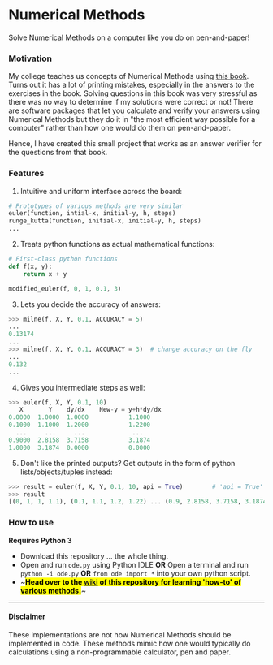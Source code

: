 # Numerical Methods 

Solve Numerical Methods on a computer like you do on pen-and-paper!

### Motivation

My college teaches us concepts of Numerical Methods using [this book](https://khannapublishers.in/index.php?route=product/product&manufacturer_id=90&product_id=244). Turns out it has a lot of printing mistakes, especially in the answers to the exercises in the book. Solving questions in this book was very stressful as there was no way to determine if my solutions were correct or not! There are software packages that let you calculate and verify your answers using Numerical Methods but they do it in "the most efficient way possible for a computer" rather than how one would do them on pen-and-paper.

Hence, I have created this small project that works as an answer verifier for the questions from that book.

### Features

1. Intuitive and uniform interface across the board:

```python
# Prototypes of various methods are very similar
euler(function, intial-x, initial-y, h, steps)
runge_kutta(function, initial-x, initial-y, h, steps)
...
```

2. Treats python functions as actual mathematical functions:

```python
# First-class python functions
def f(x, y):
	return x + y

modified_euler(f, 0, 1, 0.1, 3)
```

3. Lets you decide the accuracy of answers:

```python
>>> milne(f, X, Y, 0.1, ACCURACY = 5)
...
0.13174
...
>>> milne(f, X, Y, 0.1, ACCURACY = 3)  # change accuracy on the fly
...
0.132
...
```

4. Gives you intermediate steps as well:

```python
>>> euler(f, X, Y, 0.1, 10)
   X       Y    dy/dx    New-y = y+h*dy/dx
0.0000  1.0000  1.0000           1.1000
0.1000  1.1000  1.2000           1.2200
  ...     ...     ...             ...
0.9000  2.8158  3.7158           3.1874
1.0000  3.1874  0.0000           0.0000
```

5. Don't like the printed outputs? Get outputs in the form of python lists/objects/tuples instead:

```python
>>> result = euler(f, X, Y, 0.1, 10, api = True)		# 'api = True' works on all methods!
>>> result
[(0, 1, 1, 1.1), (0.1, 1.1, 1.2, 1.22) ... (0.9, 2.8158, 3.7158, 3.1874), (1.0, 3.1874, 0, 0)]
```

### How to use

**Requires Python 3**

- Download this repository ... the whole thing.
- Open and run `ode.py` using Python IDLE **OR** Open a terminal and run `python -i ode.py` **OR** `from ode import *` into your own python script.
- ~**<mark>Head over to the [wiki](https://github.com/utk-dev/ode/wiki) of this repository for learning 'how-to' of various methods.</mark>**~

------

#### Disclaimer

These implementations are not how Numerical Methods should be implemented in code. These methods mimic how one would typically do calculations using a non-programmable calculator, pen and paper. 
